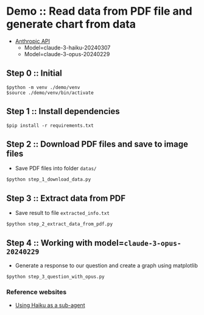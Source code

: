 # Demo :: Read data from PDF file and generate chart from data
* [Anthropic API](https://docs.anthropic.com/en/docs/about-claude/models)
  * Model=claude-3-haiku-20240307
  * Model=claude-3-opus-20240229

## Step 0 :: Initial
```
$python -m venv ./demo/venv
$source ./demo/venv/bin/activate
```

## Step 1 :: Install dependencies
```
$pip install -r requirements.txt
```

## Step 2 :: Download PDF files and save to image files
* Save PDF files into folder `datas/`
```
$python step_1_download_data.py
```

## Step 3 :: Extract data from PDF
* Save result to file `extracted_info.txt`
```
$python step_2_extract_data_from_pdf.py
```

## Step 4 :: Working with model=`claude-3-opus-20240229`
* Generate a response to our question and create a graph using matplotlib
```
$python step_3_question_with_opus.py
```


### Reference websites
* [Using Haiku as a sub-agent](https://github.com/anthropics/anthropic-cookbook/blob/main/multimodal/using_sub_agents.ipynb)
